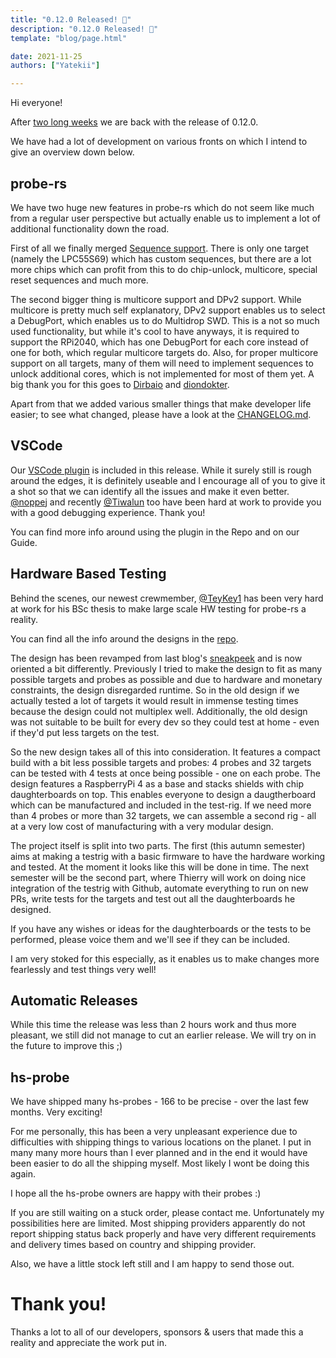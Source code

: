 ```yaml
---
title: "0.12.0 Released! 🎉"
description: "0.12.0 Released! 🎉"
template: "blog/page.html"

date: 2021-11-25
authors: ["Yatekii"]

---
```


Hi everyone!

After [two long weeks](/blog/release-0-11-0/#automatic-releases) we are back
with the release of 0.12.0.

We have had a lot of development on various fronts on which I intend to give an
overview down below.

<!--more-->

## probe-rs

We have two huge new features in probe-rs which do not seem like much from a
regular user perspective but actually enable us to implement a lot of additional
functionality down the road.

First of all we finally merged
[Sequence support](/blog/release-0-11-0/#debug-sequences). There is only one
target (namely the LPC55S69) which has custom sequences, but there are a lot
more chips which can profit from this to do chip-unlock, multicore, special
reset sequences and much more.

The second bigger thing is multicore support and DPv2 support. While multicore
is pretty much self explanatory, DPv2 support enables us to select a DebugPort,
which enables us to do Multidrop SWD. This is a not so much used functionality,
but while it's cool to have anyways, it is required to support the RPi2040,
which has one DebugPort for each core instead of one for both, which regular
multicore targets do. Also, for proper multicore support on all targets, many of
them will need to implement sequences to unlock additional cores, which is not
implemented for most of them yet. A big thank you for this goes to
[Dirbaio](https://github.com/Dirbaio) and
[diondokter](https://github.com/diondokter).

Apart from that we added various smaller things that make developer life easier;
to see what changed, please have a look at the
[CHANGELOG.md](https://github.com/probe-rs/probe-rs/blob/master/CHANGELOG.md).

## VSCode

Our [VSCode plugin](https://github.com/probe-rs/vscode) is included in this
release. While it surely still is rough around the edges, it is definitely
useable and I encourage all of you to give it a shot so that we can identify all
the issues and make it even better. [@noppej](https://github.com/noppej) and
recently [@Tiwalun](https://github.com/Tiwalun) too have been hard at work to
provide you with a good debugging experience. Thank you!

You can find more info around using the plugin in the Repo and on our Guide.

## Hardware Based Testing

Behind the scenes, our newest crewmember, [@TeyKey1](https://github.com/TeyKey1)
has been very hard at work for his BSc thesis to make large scale HW testing for
probe-rs a reality.

You can find all the info around the designs in the
[repo](https://github.com/probe-rs/hive).

The design has been revamped from last blog's
[sneakpeek](/blog/release-0-11-0/#hardware-based-testing) and is now oriented a
bit differently. Previously I tried to make the design to fit as many possible
targets and probes as possible and due to hardware and monetary constraints, the
design disregarded runtime. So in the old design if we actually tested a lot of
targets it would result in immense testing times because the design could not
multiplex well. Additionally, the old design was not suitable to be built for
every dev so they could test at home - even if they'd put less targets on the
test.

So the new design takes all of this into consideration. It features a compact
build with a bit less possible targets and probes: 4 probes and 32 targets can
be tested with 4 tests at once being possible - one on each probe. The design
features a RaspberryPi 4 as a base and stacks shields with chip daughterboards
on top. This enables everyone to design a daugtherboard which can be
manufactured and included in the test-rig. If we need more than 4 probes or more
than 32 targets, we can assemble a second rig - all at a very low cost of
manufacturing with a very modular design.

The project itself is split into two parts. The first (this autumn semester)
aims at making a testrig with a basic firmware to have the hardware working and
tested. At the moment it looks like this will be done in time. The next semester
will be the second part, where Thierry will work on doing nice integration of
the testrig with Github, automate everything to run on new PRs, write tests for
the targets and test out all the daughterboards he designed.

If you have any wishes or ideas for the daughterboards or the tests to be
performed, please voice them and we'll see if they can be included.

I am very stoked for this especially, as it enables us to make changes more
fearlessly and test things very well!

## Automatic Releases

While this time the release was less than 2 hours work and thus more pleasant,
we still did not manage to cut an earlier release. We will try on in the future
to improve this ;)

## hs-probe

We have shipped many hs-probes - 166 to be precise - over the last few months.
Very exciting!

For me personally, this has been a very unpleasant experience due to
difficulties with shipping things to various locations on the planet. I put in
many many more hours than I ever planned and in the end it would have been
easier to do all the shipping myself. Most likely I wont be doing this again.

I hope all the hs-probe owners are happy with their probes :)

If you are still waiting on a stuck order, please contact me. Unfortunately my
possibilities here are limited. Most shipping providers apparently do not report
shipping status back properly and have very different requirements and delivery
times based on country and shipping provider.

Also, we have a little stock left still and I am happy to send those out.

# Thank you!

Thanks a lot to all of our developers, sponsors & users that made this a reality
and appreciate the work put in.
